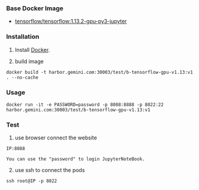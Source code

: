 ### Base Docker Image

* [tensorflow/tensorflow:1.13.2-gpu-py3-jupyter](https://hub.docker.com/layers/tensorflow/tensorflow/1.13.2-gpu-py3-jupyter/images/sha256-1ff5a56100a03bbad26a819521746ca6cf58ff1ee06f5ce3020cc2ed86961abd?context=explore)


### Installation

1. Install [Docker](https://www.docker.com/).

2. build image
```
docker build -t harbor.gemini.com:30003/test/b-tensorflow-gpu-v1.13:v1 . --no-cache
```

### Usage
```
docker run -it -e PASSWORD=password -p 8088:8888 -p 8022:22 harbor.gemini.com:30003/test/b-tensorflow-gpu-v1.13:v1
```    
    
### Test
    
 1. use browser connect the website
 
```
IP:8088

You can use the "password" to login JupyterNoteBook.
```
    
 2. use ssh to connect the pods
```
ssh root@IP -p 8022
```
